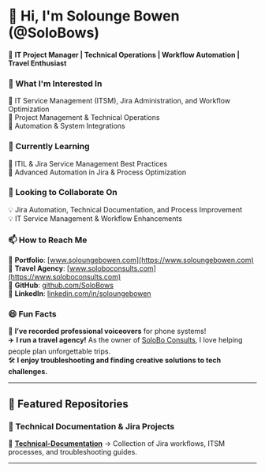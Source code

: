 # 👋 Hi, I'm Solounge Bowen (@SoloBows)  
🚀 **IT Project Manager | Technical Operations | Workflow Automation | Travel Enthusiast**  

### **👀 What I'm Interested In**  
🔹 IT Service Management (ITSM), Jira Administration, and Workflow Optimization  
🔹 Project Management & Technical Operations  
🔹 Automation & System Integrations


### **🌱 Currently Learning**  
📌 ITIL & Jira Service Management Best Practices  
📌 Advanced Automation in Jira & Process Optimization  

### **💼 Looking to Collaborate On**  
💡 Jira Automation, Technical Documentation, and Process Improvement  
💡 IT Service Management & Workflow Enhancements  

### **📫 How to Reach Me**  
📂 **Portfolio**: [www.soloungebowen.com](https://www.soloungebowen.com)  
📂 **Travel Agency**: [www.soloboconsults.com](https://www.soloboconsults.com)  
📂 **GitHub**: [github.com/SoloBows](https://github.com/SoloBows)  
🔗 **LinkedIn**: [linkedin.com/in/soloungebowen](www.linkedin.com/in/solounge-bowen-projectmanager)  

### **😄 Fun Facts**  
🎤 **I’ve recorded professional voiceovers** for phone systems!  
✈️ **I run a travel agency!** As the owner of [SoloBo Consults](https://www.soloboconsults.com), I love helping people plan unforgettable trips.  
🛠️ **I enjoy troubleshooting and finding creative solutions to tech challenges.**  

---

## **📂 Featured Repositories**  
### **🚀 Technical Documentation & Jira Projects**  
📌 **[Technical-Documentation](https://github.com/SoloBows/Technical-Documentation)** → Collection of Jira workflows, ITSM processes, and troubleshooting guides.  

---

